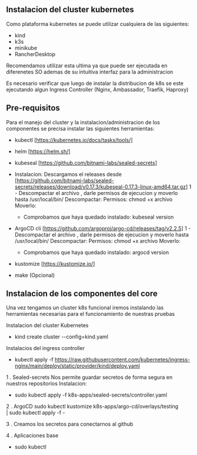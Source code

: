 ## Instalacion del cluster kubernetes

Como plataforma kubernetes se puede utilizar cualquiera de las siguientes:
- kind
- k3s
- minikube
- RancherDesktop

Recomendamos utilizar esta ultima ya que puede ser ejecutada en diferenetes
SO ademas de su intuitiva interfaz para la administracion

Es necesario verificar que luego de instalar la distribucion de k8s se este
ejecutando algun Ingress Controller (Nginx, Ambassador, Traefik, Haproxy)

## Pre-requisitos
Para el manejo del cluster y la instalacion/administracion de los componentes
se precisa instalar las siguientes herramientas:
- kubectl [https://kubernetes.io/docs/tasks/tools/]
- helm [https://helm.sh/]
- kubeseal [https://github.com/bitnami-labs/sealed-secrets]
 - Instalacion: Descargamos el releases desde [https://github.com/bitnami-labs/sealed-secrets/releases/download/v0.17.3/kubeseal-0.17.3-linux-amd64.tar.gz]
    1 - Descompactar el archivo , darle permisos de ejecucion y moverlo hasta /usr/local/bin/
    Descompactar:
    Permisos: chmod +x archivo
    Moverlo:
    - Comprobamos que haya quedado instalado: kubeseal version
- ArgoCD cli [https://github.com/argoproj/argo-cd/releases/tag/v2.2.5]
    1 - Descompactar el archivo , darle permisos de ejecucion y moverlo hasta /usr/local/bin/
    Descompactar:
    Permisos: chmod +x archivo
    Moverlo:
    - Comprobamos que haya quedado instalado: argocd version

- kustomize [https://kustomize.io/]
- make (Opcional)

## Instalacion de los componentes del core
Una vez tengamos un cluster k8s funcional iremos instalando las herramientas
necesarias para el funcionamiento de nuestras pruebas

Instalacion del cluster Kubernetes
- kind create cluster --config=kind.yaml

Instalacios del ingress controller
- kubectl apply -f https://raw.githubusercontent.com/kubernetes/ingress-nginx/main/deploy/static/provider/kind/deploy.yaml

1 .  Sealed-secrets
Nos permite guardar secretos de forma segura en nuestros repositorios
Instalacion:
- sudo  kubectl apply -f k8s-apps/sealed-secrets/controller.yaml

2 . ArgoCD
sudo kubectl kustomize k8s-apps/argo-cd/overlays/testing \
| sudo kubectl apply -f -

3 . Creamos los secretos para conectarnos al github

4 . Aplicaciones base
 - sudo kubectl
